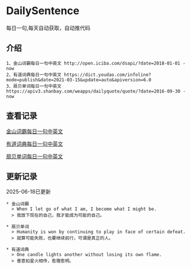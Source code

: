 # DailySentence

每日一句,每天自动获取，自动推代码

## 介绍

```
1、金山词霸每日一句中英文 http://open.iciba.com/dsapi/?date=2018-01-01 - now
2、有道词典每日一句中英文 https://dict.youdao.com/infoline?mode=publish&date=2021-03-15&update=auto&apiversion=6.0
3、扇贝单词每日一句中英文 https://apiv3.shanbay.com/weapps/dailyquote/quote/?date=2016-09-30 - now
```

## 查看记录

[金山词霸每日一句中英文](./data/iciba/)

[有道词典每日一句中英文](./data/youdao/)

[扇贝单词每日一句中英文](./data/shanbay/)

## 更新记录
2025-06-18已更新 
```
* 金山词霸
  > When I let go of what I am, I become what I might be.
  > 我放下现在的自己，我才能成为可能的自己。

* 扇贝单词
  > Humanity is won by continuing to play in face of certain defeat.
  > 就算可能失败，也要继续前行，可谓是真正的人。

* 有道词典
  > One candle lights another without losing its own flame.
  > 善意如星火相传，愈赠愈明。

```
